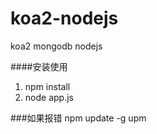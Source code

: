 # koa2-nodejs
koa2 mongodb nodejs

####安装使用
1.  npm install
2.  node app.js

###如果报错
npm update -g upm
